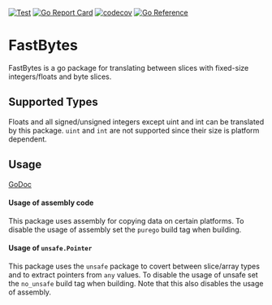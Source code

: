 [![Test](https://github.com/yehan2002/fastbytes/actions/workflows/go.yml/badge.svg)](https://github.com/yehan2002/fastbytes/actions/workflows/go.yml) [![Go Report Card](https://goreportcard.com/badge/github.com/yehan2002/fastbytes/v2)](https://goreportcard.com/report/github.com/yehan2002/fastbytes/v2) [![codecov](https://codecov.io/gh/yehan2002/fastbytes/branch/v2/graph/badge.svg?token=OGC7RCM3U6)](https://codecov.io/gh/yehan2002/fastbytes) [![Go Reference](https://pkg.go.dev/badge/github.com/yehan2002/fastbytes.svg)](https://pkg.go.dev/github.com/yehan2002/fastbytes)

# FastBytes

FastBytes is a go package for translating between slices with fixed-size integers/floats and byte slices.

## Supported Types

Floats and all signed/unsigned integers except uint and int can be translated by this package.
`uint` and `int` are not supported since their size is platform dependent.

## Usage

[GoDoc](https://pkg.go.dev/github.com/yehan2002/fastbytes)

#### Usage of assembly code

This package uses assembly for copying data on certain platforms.
To disable the usage of assembly set the `purego` build tag when building.

#### Usage of `unsafe.Pointer`

This package uses the `unsafe` package to covert between slice/array types and to extract pointers from `any` values. To disable the usage of unsafe set the `no_unsafe` build tag when building. Note that this also disables the usage of assembly.
